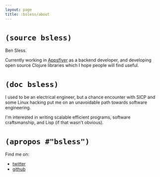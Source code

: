 ```yaml
---
layout: page
title: :bsless/about
---
```


# `(source bsless)`

Ben Sless.

Currently working in [Appsflyer](https://twitter.com/AppsFlyerDev) as a
backend developer, and developing open source Clojure libraries which I
hope people will find useful.

# `(doc bsless)`

I used to be an electrical engineer, but a chance encounter with SICP
and some Linux hacking put me on an unavoidable path towards software engineering.

I'm interested in writing scalable efficient programs, software
craftsmanship, and Lisp (if that wasn't obvious).

# `(apropos #"bsless")`

Find me on:

- [twitter](https://twitter.com/bsless)
- [github](https://github.com/bsless)
